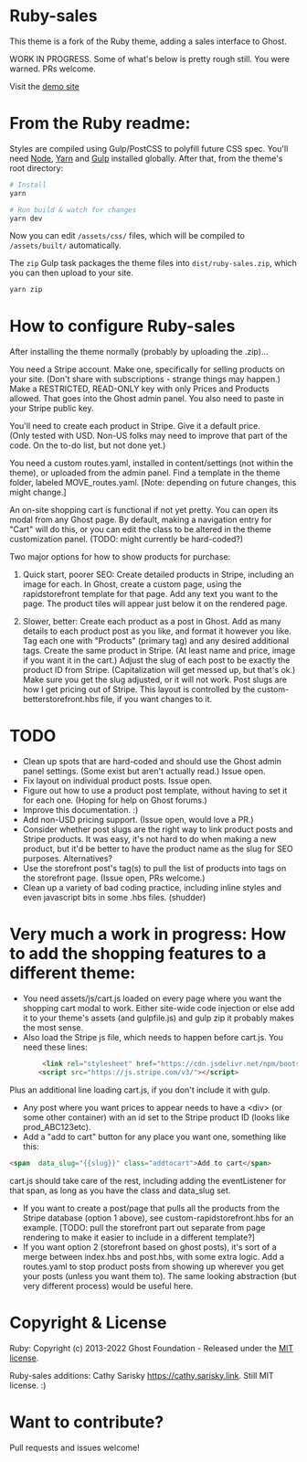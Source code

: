 # Ruby-sales
This theme is a fork of the Ruby theme, adding a sales interface to Ghost.

WORK IN PROGRESS.  Some of what's below is pretty rough still.  You were warned.  PRs welcome.

Visit the [demo site](https://ruby-sales.sarisky.link)

# From the Ruby readme: 
Styles are compiled using Gulp/PostCSS to polyfill future CSS spec. You'll need [Node](https://nodejs.org/), [Yarn](https://yarnpkg.com/) and [Gulp](https://gulpjs.com) installed globally. After that, from the theme's root directory:

```bash
# Install
yarn

# Run build & watch for changes
yarn dev
```

Now you can edit `/assets/css/` files, which will be compiled to `/assets/built/` automatically.

The `zip` Gulp task packages the theme files into `dist/ruby-sales.zip`, which you can then upload to your site.

```bash
yarn zip
```

# How to configure Ruby-sales

After installing the theme normally (probably by uploading the .zip)...

You need a Stripe account.  Make one, specifically for selling products on your site.  (Don't share with subscriptions - strange things may happen.)  Make a RESTRICTED, READ-ONLY key with only Prices and Products allowed.  That goes into the Ghost admin panel.  You also need to paste in your Stripe public key.

You'll need to create each product in Stripe.  Give it a default price.  
(Only tested with USD.  Non-US folks may need to improve that part of the code.  On the to-do list, but not done yet.)

You need a custom routes.yaml, installed in content/settings (not within the theme), or uploaded from the admin panel.  Find a template in the theme folder, labeled MOVE_routes.yaml.  [Note: depending on future changes, this might change.]

An on-site shopping cart is functional if not yet pretty.  You can open its modal from any Ghost page.  By default, making a navigation entry for "Cart" will do this, or you can edit the class to be altered in the theme customization panel.  (TODO: might currently be hard-coded?)

Two major options for how to show products for purchase:
1) Quick start, poorer SEO:  Create detailed products in Stripe, including an image for each.  In Ghost, create a custom page, using the rapidstorefront template for that page.  Add any text you want to the page.  The product tiles will appear just below it on the rendered page.  

2) Slower, better:  Create each product as a post in Ghost.  Add as many details to each product post as you like, and format it however you like.  Tag each one with "Products" (primary tag) and any desired additional tags.  Create the same product in Stripe.  (At least name and price, image if you want it in the cart.)  Adjust the slug of each post to be exactly the product ID from Stripe.  (Capitalization will get messed up, but that's ok.)  Make sure you get the slug adjusted, or it will not work.  Post slugs are how I get pricing out of Stripe.  This layout is controlled by the custom-betterstorefront.hbs file, if you want changes to it.  

# TODO
* Clean up spots that are hard-coded and should use the Ghost admin panel settings.  (Some exist but aren't actually read.)  Issue open.
* Fix layout on individual product posts.  Issue open.
* Figure out how to use a product post template, without having to set it for each one. (Hoping for help on Ghost forums.)
* Improve this documentation. :)
* Add non-USD pricing support. (Issue open, would love a PR.)
* Consider whether post slugs are the right way to link product posts and Stripe products.  It was easy, it's not hard to do when making a new product, but it'd be better to have the product name as the slug for SEO purposes.  Alternatives?
* Use the storefront post's tag(s) to pull the list of products into tags on the storefront page. (Issue open, PRs welcome.)
* Clean up a variety of bad coding practice, including inline styles and even javascript bits in some .hbs files. (shudder)

# Very much a work in progress: How to add the shopping features to a different theme:
* You need assets/js/cart.js loaded on every page where you want the shopping cart modal to work.  Either site-wide code injection or else add it to your theme's assets (and gulpfile.js) and gulp zip it probably makes the most sense.
* Also load the Stripe js file, which needs to happen before cart.js.  You need these lines:
```html    
        <link rel="stylesheet" href="https://cdn.jsdelivr.net/npm/bootstrap-icons@1.5.0/font/bootstrap-icons.css">
       <script src="https://js.stripe.com/v3/"></script>
```
Plus an additional line loading cart.js, if you don't include it with gulp.
* Any post where you want prices to appear needs to have a \<div\> (or some other container) with an id set to the Stripe product ID (looks like prod_ABC123etc).
* Add a "add to cart" button for any place you want one, something like this:
```html
<span  data_slug="{{slug}}" class="addtocart">Add to cart</span>
```
cart.js should take care of the rest, including adding the eventListener for that span, as long as you have the class and data_slug set.  
* If you want to create a post/page that pulls all the products from the Stripe database (option 1 above), see custom-rapidstorefront.hbs for an example.  [TODO: pull the storefront part out separate from page rendering to make it easier to include in a different template?]
* If you want option 2 (storefront based on ghost posts), it's sort of a merge between index.hbs and post.hbs, with some extra logic.  Add a routes.yaml to stop product posts from showing up wherever you get your posts (unless you want them to).  The same looking abstraction (but very different process) would be useful here.

# Copyright & License

Ruby: Copyright (c) 2013-2022 Ghost Foundation - Released under the [MIT license](LICENSE).

Ruby-sales additions: Cathy Sarisky https://cathy.sarisky.link.  Still MIT license. :)

# Want to contribute?
Pull requests and issues welcome!
